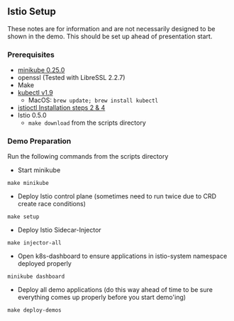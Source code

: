 ## Istio Setup

These notes are for information and are not necessarily designed to be shown in the demo. This should be set up ahead of presentation start.

### Prerequisites

- [minikube 0.25.0](https://github.com/kubernetes/minikube#installation)
- openssl (Tested with LibreSSL 2.2.7)
- Make
- [kubectl v1.9](https://kubernetes.io/docs/tasks/tools/install-kubectl/#install-kubectl-binary-via-curl)
  - MacOS: `brew update; brew install kubectl`
- [istioctl Installation steps 2 & 4](https://istio.io/docs/setup/kubernetes/quick-start.html)
- Istio 0.5.0 
  - `make download` from the scripts directory

### Demo Preparation

Run the following commands from the scripts directory

- Start minikube

```shell
make minikube
```

- Deploy Istio control plane (sometimes need to run twice due to CRD create race conditions)

```shell
make setup
```

- Deploy Istio Sidecar-Injector

```shell
make injector-all
```

- Open k8s-dashboard to ensure applications in istio-system namespace deployed properly

```shell
minikube dashboard
```

- Deploy all demo applications (do this way ahead of time to be sure everything comes up properly before you start demo'ing)

```shell
make deploy-demos
```
